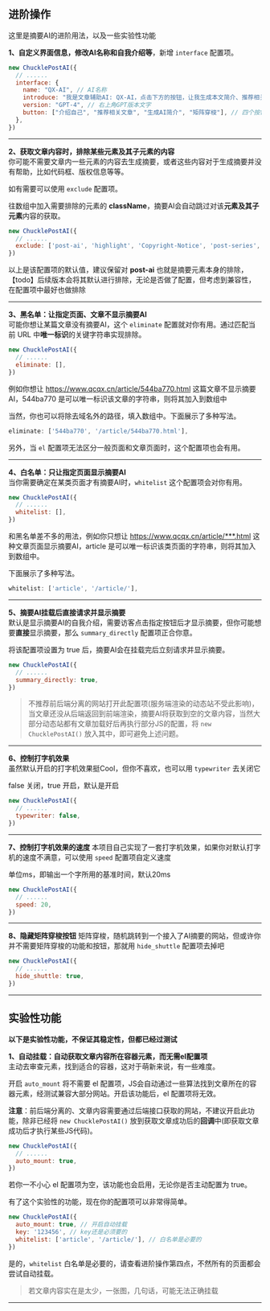 ## 进阶操作
这里是摘要AI的进阶用法，以及一些实验性功能

**1、自定义界面信息，修改AI名称和自我介绍等**，新增 `interface` 配置项。

```js
new ChucklePostAI({
  // ......
  interface: {
    name: "QX-AI", // AI名称
    introduce: "我是文章辅助AI: QX-AI，点击下方的按钮，让我生成本文简介、推荐相关文章等。", // 自我介绍
    version: "GPT-4", // 右上角GPT版本文字
    button: ["介绍自己", "推荐相关文章", "生成AI简介", "矩阵穿梭"], // 四个按钮文本
  },
})
```

***

**2、获取文章内容时，排除某些元素及其子元素的内容**  
你可能不需要文章内一些元素的内容去生成摘要，或者这些内容对于生成摘要并没有帮助，比如代码框、版权信息等等。

如有需要可以使用 `exclude` 配置项。

往数组中加入需要排除的元素的 **className**，摘要AI会自动跳过对该**元素及其子元素**内容的获取。

```js
new ChucklePostAI({
  // ......
  exclude: ['post-ai', 'highlight', 'Copyright-Notice', 'post-series', 'mini-sandbox'],
})
```

以上是该配置项的默认值，建议保留对 **post-ai** 也就是摘要元素本身的排除，【todo】后续版本会将其默认进行排除，无论是否做了配置，但考虑到兼容性，在配置项中最好也做排除

***

**3、黑名单：让指定页面、文章不显示摘要AI**  
可能你想让某篇文章没有摘要AI，这个 `eliminate`  配置就对你有用。通过匹配当前 URL 中**唯一标识**的关键字符串实现排除。

```js
new ChucklePostAI({
  // ......
  eliminate: [],
})
```

例如你想让 https://www.qcqx.cn/article/544ba770.html 这篇文章不显示摘要AI，544ba770 是可以唯一标识该文章的字符串，则将其加入到数组中

当然，你也可以将除去域名外的路径，填入数组中。下面展示了多种写法。

```js
eliminate: ['544ba770', '/article/544ba770.html'],
```

另外，当 `el` 配置项无法区分一般页面和文章页面时，这个配置项也会有用。

***

**4、白名单：只让指定页面显示摘要AI**  
当你需要确定在某类页面才有摘要AI时，`whitelist` 这个配置项会对你有用。

```js
new ChucklePostAI({
  // ......
  whitelist: [],
})
```

和黑名单差不多的用法，例如你只想让 https://www.qcqx.cn/article/***.html 这种文章页面显示摘要AI，article 是可以唯一标识该类页面的字符串，则将其加入到数组中。

下面展示了多种写法。

```js
whitelist: ['article', '/article/'],
```

***

**5、摘要AI挂载后直接请求并显示摘要**  
默认是显示摘要AI的自我介绍，需要访客点击指定按钮后才显示摘要，但你可能想要**直接**显示摘要，那么 `summary_directly` 配置项正合你意。

将该配置项设置为 true 后，摘要AI会在挂载完后立刻请求并显示摘要。

```js
new ChucklePostAI({
  // ......
  summary_directly: true,
})
```

> 不推荐前后端分离的网站打开此配置项(服务端渲染的动态站不受此影响)，当文章还没从后端返回到前端渲染，摘要AI将获取到空的文章内容，当然大部分动态站都有文章加载好后再执行部分JS的配置，将 `new ChucklePostAI()` 放入其中，即可避免上述问题。

***

**6、控制打字机效果**  
虽然默认开启的打字机效果挺Cool，但你不喜欢，也可以用 `typewriter` 去关闭它

false 关闭，true 开启，默认是开启

```js
new ChucklePostAI({
  // ......
  typewriter: false,
})
```

***

**7、控制打字机效果的速度**
本项目自己实现了一套打字机效果，如果你对默认打字机的速度不满意，可以使用 `speed` 配置项自定义速度

单位ms，即输出一个字所用的基准时间，默认20ms

```js
new ChucklePostAI({
  // ......
  speed: 20,
})
```

***

**8、隐藏矩阵穿梭按钮**
矩阵穿梭，随机跳转到一个接入了AI摘要的网站，但或许你并不需要矩阵穿梭的功能和按钮，那就用 `hide_shuttle` 配置项去掉吧

```js
new ChucklePostAI({
  // ......
  hide_shuttle: true,
})
```

***

## 实验性功能
**以下是实验性功能，不保证其稳定性，但都已经过测试**

**1、自动挂载：自动获取文章内容所在容器元素，而无需el配置项**  
主动去审查元素，找到适合的容器，这对于萌新来说，有一些难度。

开启 `auto_mount` 将不需要 el 配置项，JS会自动通过一些算法找到文章所在的容器元素，经测试兼容大部分网站。开启该功能后，el 配置项将无效。

**注意**：前后端分离的、文章内容需要通过后端接口获取的网站，不建议开启此功能，除非已经将 `new ChucklePostAI()` 放到获取文章成功后的**回调**中(即获取文章成功后才执行某些JS代码)。

```js
new ChucklePostAI({
  // ......
  auto_mount: true,
})
```

若你一不小心 el 配置项为空，该功能也会启用，无论你是否主动配置为 true。

有了这个实验性的功能，现在你的配置项可以非常得简单。

```js
new ChucklePostAI({
  auto_mount: true, // 开启自动挂载
  key: '123456', // key还是必须要的
  whitelist: ['article', '/article/'], // 白名单是必要的
})
```

是的，`whitelist` 白名单是必要的，请查看进阶操作第四点，不然所有的页面都会尝试自动挂载。

> 若文章内容实在是太少，一张图，几句话，可能无法正确挂载

***

